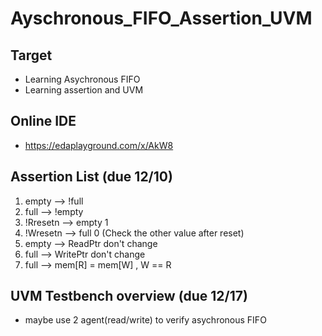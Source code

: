 # Ayschronous_FIFO_Assertion_UVM
## Target
- Learning Asychronous FIFO
- Learning assertion and UVM

## Online IDE
- https://edaplayground.com/x/AkW8

## Assertion List (due 12/10)
1. empty --> !full
2. full  --> !empty
3. !Rresetn --> empty 1
4. !Wresetn --> full  0 
(Check the other value after reset)
5. empty --> ReadPtr don't change
6. full  --> WritePtr don't change
7. full  --> mem[R] = mem[W] , W == R

## UVM Testbench overview (due 12/17)
- maybe use 2 agent(read/write) to verify asychronous FIFO
